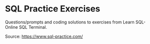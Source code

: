 # SQL Practice Exercises 

Questions/prompts and coding solutions to exercises from Learn SQL- Online SQL Terminal. 

Source:
https://www.sql-practice.com/ 
